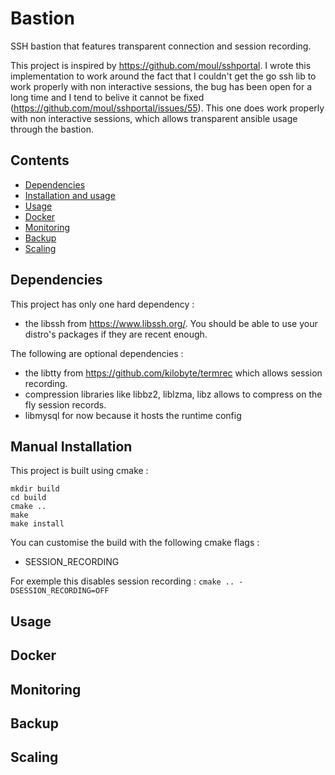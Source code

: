 # Bastion

SSH bastion that features transparent connection and session recording.

This project is inspired by https://github.com/moul/sshportal. I wrote this implementation to work around the fact that I couldn't get the go ssh lib
to work properly with non interactive sessions, the bug has been open for a long time and I tend to belive it cannot be fixed
(https://github.com/moul/sshportal/issues/55). This one does work properly with non interactive sessions, which allows transparent ansible usage through
the bastion.

## Contents

- [Dependencies](#dependencies)
- [Installation and usage](#manual-installation)
- [Usage](#usage)
- [Docker](#docker)
- [Monitoring](#monitoring)
- [Backup](#backup)
- [Scaling](#scaling)

## Dependencies

This project has only one hard dependency :
- the libssh from https://www.libssh.org/. You should be able to use your distro's packages if they are recent enough.

The following are optional dependencies :
- the libtty from https://github.com/kilobyte/termrec which allows session recording.
- compression libraries like libbz2, liblzma, libz allows to compress on the fly session records.
- libmysql for now because it hosts the runtime config

## Manual Installation

This project is built using cmake :
```
mkdir build
cd build
cmake ..
make
make install
```

You can customise the build with the following cmake flags :
- SESSION_RECORDING

For exemple this disables session recording :
`cmake .. -DSESSION_RECORDING=OFF`

## Usage

## Docker

## Monitoring

## Backup

## Scaling
